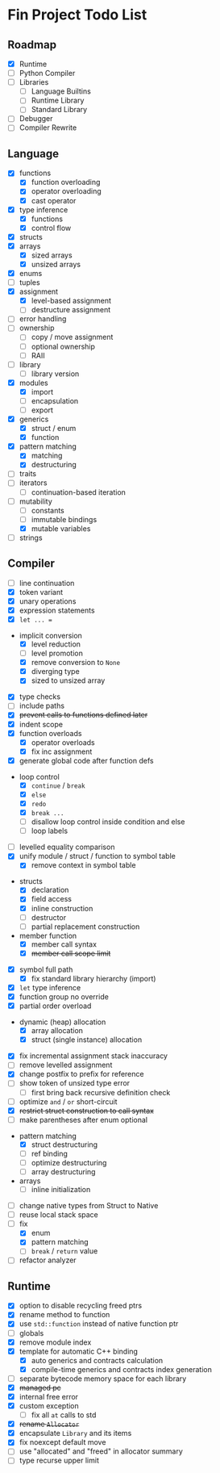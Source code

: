 # Fin Project Todo List

## Roadmap

- [x] Runtime
- [ ] Python Compiler
- [ ] Libraries
  - [ ] Language Builtins
  - [ ] Runtime Library
  - [ ] Standard Library
- [ ] Debugger
- [ ] Compiler Rewrite

## Language

- [x] functions
  - [x] function overloading
  - [x] operator overloading
  - [x] cast operator
- [x] type inference
  - [x] functions
  - [x] control flow
- [x] structs
- [x] arrays
  - [x] sized arrays
  - [x] unsized arrays
- [x] enums
- [ ] tuples
- [x] assignment
  - [x] level-based assignment
  - [ ] destructure assignment
- [ ] error handling
- [ ] ownership
  - [ ] copy / move assignment
  - [ ] optional ownership
  - [ ] RAII
- [ ] library
  - [ ] library version
- [x] modules
  - [x] import
  - [ ] encapsulation
  - [ ] export
- [x] generics
  - [x] struct / enum
  - [x] function
- [x] pattern matching
  - [x] matching
  - [x] destructuring
- [ ] traits
- [ ] iterators
  - [ ] continuation-based iteration
- [ ] mutability
  - [ ] constants
  - [ ] immutable bindings
  - [x] mutable variables
- [ ] strings

## Compiler

- [ ] line continuation
- [x] token variant
- [x] unary operations
- [x] expression statements
- [x] `let ... =`
- implicit conversion
  - [x] level reduction
  - [ ] level promotion
  - [x] remove conversion to `None`
  - [x] diverging type
  - [x] sized to unsized array
- [x] type checks
- [ ] include paths
- [x] ~~prevent calls to functions defined later~~
- [x] indent scope
- [x] function overloads
  - [x] operator overloads
  - [x] fix inc assignment
- [x] generate global code after function defs
- loop control
  - [x] `continue` / `break`
  - [x] `else`
  - [x] `redo`
  - [x] `break ...`
  - [ ] disallow loop control inside condition and else
  - [ ] loop labels
- [ ] levelled equality comparison
- [x] unify module / struct / function to symbol table
  - [x] remove context in symbol table
- structs
  - [x] declaration
  - [x] field access
  - [x] inline construction
  - [ ] destructor
  - [ ] partial replacement construction
- member function
  - [x] member call syntax
  - [x] ~~member call scope limit~~
- [x] symbol full path
  - [x] fix standard library hierarchy (import)
- [x] `let` type inference
- [x] function group no override
- [x] partial order overload
- dynamic (heap) allocation
  - [x] array allocation
  - [x] struct (single instance) allocation
- [x] fix incremental assignment stack inaccuracy
- [ ] remove levelled assignment
- [x] change postfix to prefix for reference
- [ ] show token of unsized type error
  - [ ] first bring back recursive definition check
- [ ] optimize `and` / `or` short-circuit
- [x] ~~restrict struct construction to call syntax~~
- [ ] make parentheses after enum optional
- pattern matching
  - [x] struct destructuring
  - [ ] ref binding
  - [ ] optimize destructuring
  - [ ] array destructuring
- arrays
  - [ ] inline initialization
- [ ] change native types from Struct to Native
- [ ] reuse local stack space
- [ ] fix
  - [x] enum
  - [x] pattern matching
  - [ ] `break` / `return` value
- [ ] refactor analyzer

## Runtime

- [x] option to disable recycling freed ptrs
- [x] rename method to function
- [x] use `std::function` instead of native function ptr
- [ ] globals
- [x] remove module index
- [x] template for automatic C++ binding
  - [x] auto generics and contracts calculation
  - [x] compile-time generics and contracts index generation
- [ ] separate bytecode memory space for each library
- [x] ~~managed pc~~
- [x] internal free error
- [x] custom exception
  - [ ] fix all `at` calls to std
- [x] ~~rename `Allocator`~~
- [x] encapsulate `Library` and its items
- [x] fix noexcept default move
- [ ] use "allocated" and "freed" in allocator summary
- [ ] type recurse upper limit
